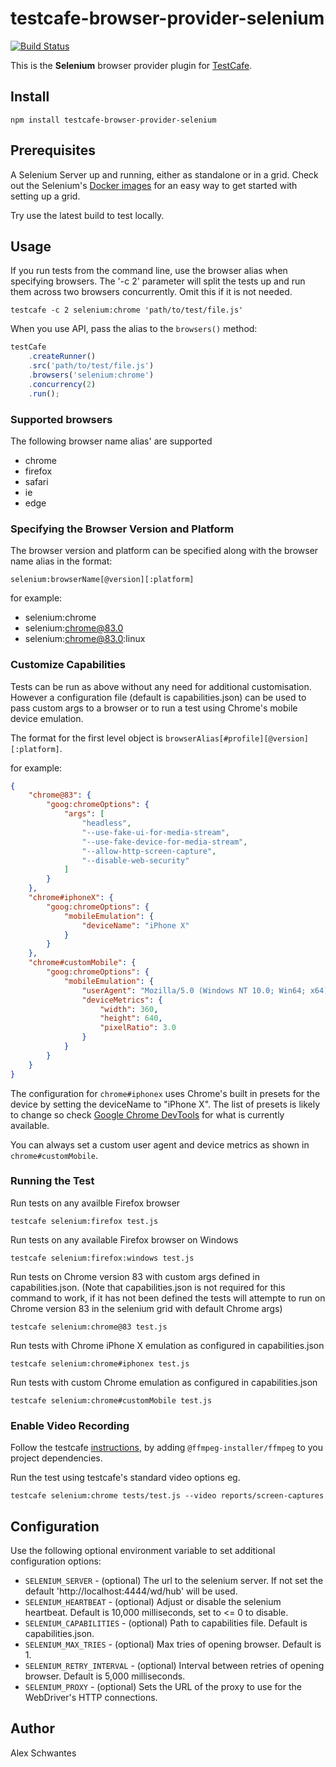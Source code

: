# testcafe-browser-provider-selenium
[![Build Status](https://travis-ci.org/alexschwantes/testcafe-browser-provider-selenium.svg)](https://travis-ci.org/alexschwantes/testcafe-browser-provider-selenium)

This is the **Selenium** browser provider plugin for [TestCafe](http://devexpress.github.io/testcafe).

## Install

```
npm install testcafe-browser-provider-selenium
```

## Prerequisites

A Selenium Server up and running, either as standalone or in a grid. Check out the Selenium's [Docker images](https://github.com/SeleniumHQ/docker-selenium) for an easy way to get started with setting up a grid.

Try use the latest build to test locally.

## Usage

If you run tests from the command line, use the browser alias when specifying browsers. The '-c 2' parameter will split the tests up and run them across two browsers concurrently. Omit this if it is not needed.

```
testcafe -c 2 selenium:chrome 'path/to/test/file.js'
```

When you use API, pass the alias to the `browsers()` method:

```js
testCafe
    .createRunner()
    .src('path/to/test/file.js')
    .browsers('selenium:chrome')
    .concurrency(2)
    .run();
```

### Supported browsers
The following browser name alias' are supported
* chrome
* firefox
* safari
* ie
* edge

### Specifying the Browser Version and Platform
The browser version and platform can be specified along with the browser name alias in the format:
```
selenium:browserName[@version][:platform]
```

for example:
* selenium:chrome
* selenium:chrome@83.0
* selenium:chrome@83.0:linux

### Customize Capabilities
Tests can be run as above without any need for additional customisation. However a configuration file (default is capabilities.json) can be used to pass custom args to a browser or to run a test using Chrome's mobile device emulation.

The format for the first level object is `browserAlias[#profile][@version][:platform]`.

for example:
```json
{
    "chrome@83": {
        "goog:chromeOptions": {
            "args": [
                "headless",
                "--use-fake-ui-for-media-stream",
                "--use-fake-device-for-media-stream",
                "--allow-http-screen-capture",
                "--disable-web-security"
            ]
        }
    },
    "chrome#iphoneX": {
        "goog:chromeOptions": {
            "mobileEmulation": {
                "deviceName": "iPhone X"
            }
        }
    },
    "chrome#customMobile": {
        "goog:chromeOptions": {
            "mobileEmulation": {
                "userAgent": "Mozilla/5.0 (Windows NT 10.0; Win64; x64) AppleWebKit/537.36 (KHTML, like Gecko) Chrome/70.0.3538.77 Safari/537.36",
                "deviceMetrics": {
                    "width": 360,
                    "height": 640,
                    "pixelRatio": 3.0
                }
            }
        }
    }
}
```
The configuration for `chrome#iphonex` uses Chrome's built in presets for the device by setting the deviceName to "iPhone X". The list of presets is likely to change so check [Google Chrome DevTools](https://developers.google.com/web/tools/chrome-devtools/device-mode) for what is currently available.

You can always set a custom user agent and device metrics as shown in `chrome#customMobile`.


### Running the Test
Run tests on any availble Firefox browser
```
testcafe selenium:firefox test.js
```

Run tests on any available Firefox browser on Windows
```
testcafe selenium:firefox:windows test.js
```

Run tests on Chrome version 83 with custom args defined in capabilities.json.
(Note that capabilities.json is not required for this command to work, if it has not been defined the tests will attempte to run on Chrome version 83 in the selenium grid with default Chrome args)
```
testcafe selenium:chrome@83 test.js
```

Run tests with Chrome iPhone X emulation as configured in capabilities.json
```
testcafe selenium:chrome#iphonex test.js
```

Run tests with custom Chrome emulation as configured in capabilities.json
```
testcafe selenium:chrome#customMobile test.js
```

### Enable Video Recording
Follow the testcafe [instructions](https://devexpress.github.io/testcafe/documentation/guides/advanced-guides/screenshots-and-videos.html#record-videos), by adding `@ffmpeg-installer/ffmpeg` to you project dependencies.

Run the test using testcafe's standard video options eg.

```
testcafe selenium:chrome tests/test.js --video reports/screen-captures
```

## Configuration
Use the following optional environment variable to set additional configuration options:

* `SELENIUM_SERVER` - (optional) The url to the selenium server. If not set the default 'http://localhost:4444/wd/hub' will be used.
* `SELENIUM_HEARTBEAT` - (optional) Adjust or disable the selenium heartbeat. Default is 10,000 milliseconds, set to <= 0 to disable.
* `SELENIUM_CAPABILITIES` - (optional) Path to capabilities file. Default is capabilities.json.
* `SELENIUM_MAX_TRIES` - (optional) Max tries of opening browser. Default is 1.
* `SELENIUM_RETRY_INTERVAL` - (optional) Interval between retries of opening browser. Default is 5,000 milliseconds.
* `SELENIUM_PROXY` - (optional) Sets the URL of the proxy to use for the WebDriver's HTTP connections.

## Author
Alex Schwantes
